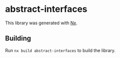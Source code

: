 # abstract-interfaces

This library was generated with [Nx](https://nx.dev).

## Building

Run `nx build abstract-interfaces` to build the library.
